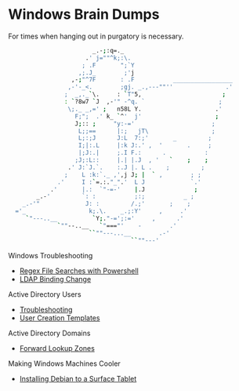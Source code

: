 # Windows Brain Dumps
For times when hanging out in purgatory is necessary.

```bash
                        _.-;:q=._
                      .' j=""^k;:\.
                     ; .F       ";`Y
                    ,;.J_        ;'j
                  ,-;"^7F       : .F           _________________
                 ,-'-_<.        ;gj. _.,---""''               .'
                ;  _,._`\.     : `T"5,                       ;
                : `?8w7 `J  ,-'" -^q. `                     ;  
                 \;._ _,=' ;   n58L Y.                     .'
                   F;";  .' k_ `^'  j'                     ;  
                   J;:: ;     "y:-='                      ;   
                    L;;==      |:;   jT\                  ;
                    L;:;J      J:L  7:;'       _         ;
                    I;|:.L     |:k J:.' ,  '       .     ;
                    |;J:.|     ;.I F.:      .           :
                   ;J;:L::     |.| |.J  , '   `    ;    ;
                 .' J:`J.`.    :.J |. L .    ;         ;
                ;    L :k:`._ ,',j J; |  ` ,        ; ;
              .'     I :`=.:."_".'  L J             `.'
            .'       |.:  `"-=-'    |.J              ;
        _.-'         `: :           ;:;           _ ;
    _.-'"             J: :         /.;'       ;    ;
  ='_                  k;.\.    _.;:Y'     ,     .'
     `"---..__          `Y;."-=';:='     ,      .'
              `""--..__   `"==="'    -        .'
                       ``""---...__        .-'
                                   ``""---'
```

Windows Troubleshooting
- [Regex File Searches with Powershell](regex-search-with-powershell.md)
- [LDAP Binding Change](ldap-binding-change.md)

Active Directory Users
- [Troubleshooting](active-directory-troubleshooting.md)
- [User Creation Templates](active-directory-user-templates.md)

Active Directory Domains
- [Forward Lookup Zones](forward-lookup-zones.md)

Making Windows Machines Cooler
- [Installing Debian to a Surface Tablet](install-debian-surface-tablet.md)
